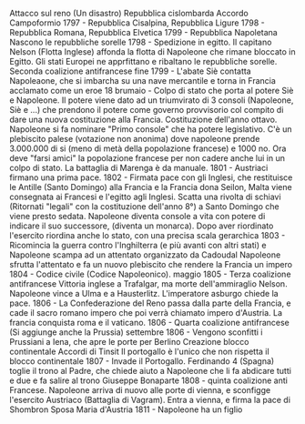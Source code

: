 Attacco sul reno (Un disastro)
Repubblica cislombarda
Accordo Campoformio
1797 - Repubblica Cisalpina, Repubblica Ligure
1798 - Repubblica Romana, Repubblica Elvetica
1799 - Repubblica Napoletana
Nascono le repubbliche sorelle
1798 - Spedizione in egitto. Il capitano Nelson (Flotta Inglese) affonda la flotta di Napoleone che rimane bloccato in Egitto. Gli stati Europei ne apprfittano e ribaltano le repubbliche sorelle.
Seconda coalizione antifrancese
fine 1799 - L'abate Siè contatta Napoleaone, che si imbarcha su una nave mercantile e torna in Francia acclamato come un eroe
18 brumaio - Colpo di stato che porta al potere Siè e Napoleone. Il potere viene dato ad un triumvirato di 3 consoli (Napoleone, Siè e ...) che prendono il potere come governo provvisorio col compito di dare una nuova costituzione alla Francia.
Costituzione dell'anno ottavo. Napoleone si fa nominare "Primo console" che ha potere legislativo. C'è un plebiscito palese (votazione non anonima) dove napoleone prende 3.000.000 di si (meno di metà della popolazione francese) e 1000 no. Ora deve "farsi amici" la popolazione francese per non cadere anche lui in un colpo di stato.
La battaglia di Marenga è da manuale.
1801 - Austriaci firmano una prima pace.
1802 - Firmata pace con gli Inglesi, che restituisce le Antille (Santo Domingo) alla Francia e la Francia dona Seilon, Malta viene consegnata ai Francesi e l'egitto agli Inglesi. Scatta una rivolta di schiavi (Ritornati "legali" con la costituzione dell'anno 8°) a Santo Domingo che viene presto sedata.
Napoleone diventa console a vita con potere di indicare il suo successore, (diventa un monarca). Dopo aver riordinato l'esercito riordina anche lo stato, con una precisa scala gerarchica
1803 - Ricomincia la guerra contro l'Inghilterra (e più avanti con altri stati) e Napoleone scampa ad un attentato organizzato da Cadoudal
Napoleone sfrutta l'attentato e fa un nuovo plebiscito che rendere la Francia un impero
1804 - Codice civile (Codice Napoleonico).
maggio 1805 - Terza coalizione antifrancese
Vittoria inglese a Trafalgar, ma morte dell'ammiraglio Nelson.
Napoleone vince a Ulma e a Hausterlitz. L'imperatore asburgo chiede la pace.
1806 - La Confederazione del Reno passa dalla parte della Francia, e cade il sacro romano impero che poi verrà chiamato impero d'Austria.
La francia conquista roma e il vaticano.
1806 - Quarta coalizione antifrancese (Si aggiunge anche la Prussia)
settembre 1806 - Vengono sconfitti i Prussiani a Iena, che apre le porte per Berlino
Creazione blocco continentale
Accordi di Tinsit
Il portogallo è l'unico che non rispetta il blocco continentale
1807 - Invade il Portogallo. Ferdinando 4 (Spagna) toglie il trono al Padre, che chiede aiuto a Napoleone che li fa abdicare tutti e due e fa salire al trono Giuseppe Bonaparte
1808 - quinta coalizione anti Francese. Napoleone arriva di nuovo alle porte di vienna, e sconfigge l'esercito Austriaco (Battaglia di Vagram). Entra a vienna, e firma la pace di Shombron
Sposa Maria d'Austria
1811 - Napoleone ha un figlio
